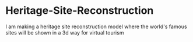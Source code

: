 # Heritage-Site-Reconstruction
I am making a heritage site reconstruction model where the world's famous sites will be shown in a 3d way for virtual tourism
